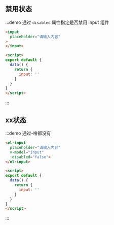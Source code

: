 ## 禁用状态

:::demo 通过 `disabled` 属性指定是否禁用 input 组件
```html
<input
  placeholder="请输入内容"
>
</input>

<script>
export default {
  data() {
    return {
      input: ''
    }
  }
}
</script>
```
:::

## xx状态

:::demo 通过-啥都没有
```html
<el-input
  placeholder="请输入内容"
  v-model="input"
  :disabled="false">
</el-input>

<script>
export default {
  data() {
    return {
      input: ''
    }
  }
}
</script>
```
:::

